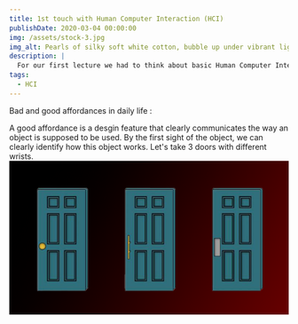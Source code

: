 ```yaml
---
title: 1st touch with Human Computer Interaction (HCI)
publishDate: 2020-03-04 00:00:00
img: /assets/stock-3.jpg
img_alt: Pearls of silky soft white cotton, bubble up under vibrant lighting
description: |
  For our first lecture we had to think about basic Human Computer Interaction problem.
tags:
  - HCI
---
```


Bad and good affordances in daily life : 

A good affordance is a desgin feature that clearly communicates the way an object is supposed to be used. By the first sight of the object, we can clearly identify how this object works. Let's take 3 doors with different wrists. 
![3 doors with different wrists](/public/hw1/1-DoorAffordances-768x423.png)


